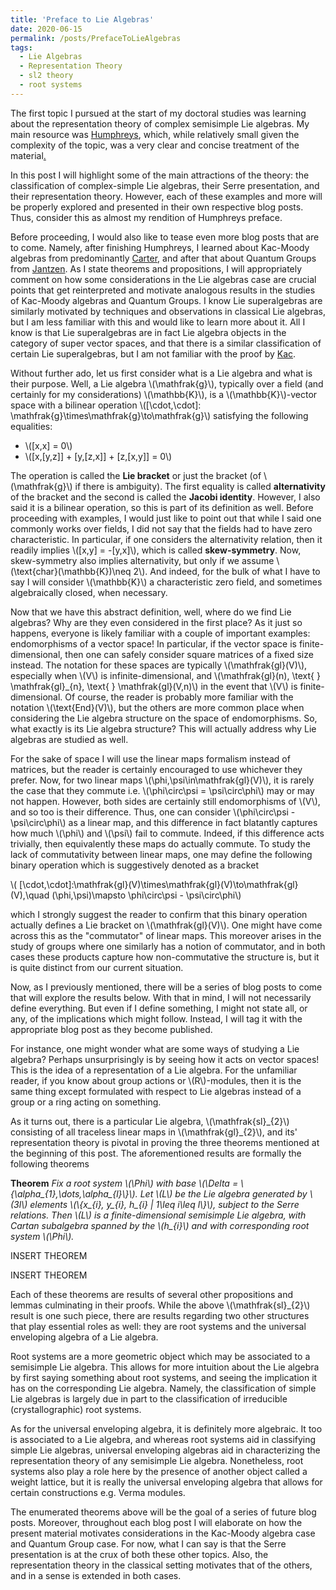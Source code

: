 ```yaml
---
title: 'Preface to Lie Algebras'
date: 2020-06-15
permalink: /posts/PrefaceToLieAlgebras
tags:
  - Lie Algebras
  - Representation Theory
  - sl2 theory
  - root systems
---
```



The first topic I pursued at the start of my doctoral studies was learning about the representation theory of complex semisimple Lie algebras. My main resource was [Humphreys](https://books.google.com/books/about/Introduction_to_Lie_Algebras_and_Represe.html?id=gCUlAQAAIAAJ), which, while relatively small given the complexity of the topic, was a very clear and concise treatment of the material[.](https://l.facebook.com/l.php?u=https%3A%2F%2Fdrive.google.com%2Ffile%2Fd%2F1sbxLuVlFT-y8O5hIGBm1N-VQB2gKD34S%2Fview%3Fusp%3Dsharing%26fbclid%3DIwAR0azy_RJP279RfsQ1m-ZwkVthdXh1uoIsQNB3dMi8uMxpkDpAiV6xYVqPM&h=AT0-Ds1HdU9Rm2pQ-_m58dUF0lsAfMzPVHd0SJvy-bUEsUJiVEbPt_XzAUVYowCliMIjEGsB1L4owkqxbC2iMwLZ1c9bLCIYQANYkswTDh75M3BYSxuuxqXXdMg_jJY2ABY) 

In this post I will highlight some of the main attractions of the theory: the classification of complex-simple Lie algebras, their Serre presentation, and their representation theory. However, each of these examples and more will be properly explored and presented in their own respective blog posts. Thus, consider this as almost my rendition of Humphreys preface.

Before proceeding, I would also like to tease even more blog posts that are to come. Namely, after finishing Humphreys, I learned about Kac-Moody algebras from predominantly [Carter](https://books.google.com/books/about/Lie_Algebras_of_Finite_and_Affine_Type.html?id=gv2Xf8VVi2MC), and after that about Quantum Groups from [Jantzen](https://books.google.com/books/about/Lectures_on_Quantum_Groups.html?id=uOGqPjjVt0AC). As I state theorems and propositions, I will appropriately comment on how some considerations in the Lie algebras case are crucial points that get reinterpreted and motivate analogous results in the studies of Kac-Moody algebras and Quantum Groups. I know Lie superalgebras are similarly motivated by techniques and observations in classical Lie algebras, but I am less familiar with this and would like to learn more about it. All I know is that Lie superalgebras are in fact Lie algebra objects in the category of super vector spaces, and that there is a similar classification of certain Lie superalgebras, but I am not familiar with the proof by [Kac](https://pdf.sciencedirectassets.com/272585/1-s2.0-S0001870800X03398/1-s2.0-0001870877900172/main.pdf?X-Amz-Security-Token=IQoJb3JpZ2luX2VjEM%2F%2F%2F%2F%2F%2F%2F%2F%2F%2F%2FwEaCXVzLWVhc3QtMSJHMEUCIQDiTF4OdK2N0R6upzihQOFq8LWoWa5nEOXMomhyqf%2Fm%2FgIgNtw28j9pHTdu08Zr28YWpw%2F%2BAGsOY%2FoSQzcO5kUnQ8EqvQMIyP%2F%2F%2F%2F%2F%2F%2F%2F%2F%2FARADGgwwNTkwMDM1NDY4NjUiDCsMIY2JvYqAy%2B6T4iqRA4mc0ojCarnGcNnFFwJTDsfmCDMmfDDQuGBaK0YVKdwwAjSdunhKxkIPz5W8zjgGMA6icloqMotzxAVfJuhZ7nJrEaPzFsADuyK3Qwks2uYbuzadVSxrwaCrZbacS0QWCjdJkGrfED8td7hOqog%2Ft1TfpfApSn5Owg2Kx0EtsLP0dIkxMEKTDTpi%2FRVNVjoYgTaukowaThn0sX%2FEdSq7n5CFUa%2FAns5GJfwwl6Aei9qNH7Yo7fkJ7ZOttjtpO0AOCFYcWBbhO5n60EhCXo7LDPzfjEtOl0%2Bb4EKPs8Xfn20yGHgZxDsfpezxMAC7dmxt%2FtX3qhHkZBBK9jH4rEbUSFdV7V0k%2FmoFgYoAabqadcLDDoGOGtOIpZz7GUOBAfW5WxvsqmtqB%2BDmxdZEPpsYmf44RpAGuUSOWiJEnOQVPwkTydyhT3ZSh%2FSfCxZcL9dmEHFMJhppO7rKnrjXt4U3%2FQigXBcHF9wEDWsTRG9wSWP4z75PsWYk8KpJxbCVr4N2NE5rbSLg%2FoDoAKr%2BDu9z4Wv6MM%2BLy%2FoFOusBSBHRb8Z5K5k1yDm9AhQfM5n%2F96KPZ%2B8aNxwyZ%2FRMy%2BianFcu19BOWZJKnclZudekwat%2BKavMOQrgZSL3M6%2F4lpLtMW91BZWWMxOdEls%2BFSoYg0qGKiDd7PIzaOyq0Ul22P0zsY03wXGf41jagX0l%2BvAkGgiF9CBN2Y1CzgLdXoUJLa2szoWT2J%2FeaheZ3h31ZsMxrzQOznX9PtgUIV5Kvum3HC9a5R6nbBGdCaKOKUqAY15N5eP%2FYfvvetqrgaWthvRryKLuIdOdI%2FiMxbvTFySRV0%2B0mcv%2FPjxzHEO8N%2B7uo6vLCg2R30JwAg%3D%3D&X-Amz-Algorithm=AWS4-HMAC-SHA256&X-Amz-Date=20200904T235535Z&X-Amz-SignedHeaders=host&X-Amz-Expires=300&X-Amz-Credential=ASIAQ3PHCVTYT45LNTI7%2F20200904%2Fus-east-1%2Fs3%2Faws4_request&X-Amz-Signature=5c9396340543a74ce2aba292db92cbaf79a19e1c830025a09f97172337cfe633&hash=9a1bbf5f6520fc914dd0c7f9d4e9c78e233e43a0f8a61e7b00ff69a26f034b74&host=68042c943591013ac2b2430a89b270f6af2c76d8dfd086a07176afe7c76c2c61&pii=0001870877900172&tid=spdf-e91ecbaa-78ff-4214-b31d-8f94ce3edb08&sid=4e5b60117ff81947bc59dff982280b7a6a8bgxrqa&type=client).


Without further ado, let us first consider what is a Lie algebra and what is their purpose. Well, a Lie algebra \\(\mathfrak{g}\\), typically over a field (and certainly for my considerations) \\(\mathbb{K}\\), is a \\(\mathbb{K}\\)-vector space with a bilinear operation \\([\cdot,\cdot]: \mathfrak{g}\times\mathfrak{g}\to\mathfrak{g}\\) satisfying the following equalities:

* \\([x,x] = 0\\)
* \\([x,[y,z]] + [y,[z,x]] + [z,[x,y]] = 0\\)

The operation is called the **Lie bracket** or just the bracket (of \\(\mathfrak{g}\\) if there is ambiguity). The first equality is called **alternativity** of the bracket and the second is called the **Jacobi identity**. However, I also said it is a bilinear operation, so this is part of its definition as well. Before proceeding with examples, I would just like to point out that while I said one commonly works over fields, I did not say that the fields had to have zero characteristic. In particular, if one considers the alternativity relation, then it readily implies \\([x,y] = -[y,x]\\), which is called **skew-symmetry**. Now, skew-symmetry also implies alternativity, but only if we assume \\(\text{char}(\mathbb{K})\neq 2\\). And indeed, for the bulk of what I have to say I will consider \\(\mathbb{K}\\) a characteristic zero field, and sometimes algebraically closed, when necessary.


Now that we have this abstract definition, well, where do we find Lie algebras? Why are they even considered in the first place? As it just so happens, everyone is likely familiar with a couple of important examples: endomorphisms of a vector space! In particular, if the vector space is finite-dimensional, then one can safely consider square matrices of a fixed size instead. The notation for these spaces are typically \\(\mathfrak{gl}(V)\\), especially when \\(V\\) is infinite-dimensional, and \\(\mathfrak{gl}(n), \text{ } \mathfrak{gl}\_{n},  \text{ } \mathfrak{gl}(V,n)\\) in the event that \\(V\\) is finite-dimensional. Of course, the reader is probably more familiar with the notation \\(\text{End}(V)\\), but the others are more common place when considering the Lie algebra structure on the space of endomorphisms. So, what exactly is its Lie algebra structure? This will actually address why Lie algebras are studied as well.

For the sake of space I will use the linear maps formalism instead of matrices, but the reader is certainly encouraged to use whichever they prefer. Now, for two linear maps \\(\phi,\psi\in\mathfrak{gl}(V)\\), it is rarely the case that they commute i.e. \\(\phi\circ\psi = \psi\circ\phi\\) may or may not happen. However, both sides are certainly still endomorphisms of \\(V\\), and so too is their difference. Thus, one can consider \\(\phi\circ\psi - \psi\circ\phi\\) as a linear map, and this difference in fact blatantly captures how much \\(\phi\\) and \\(\psi\\) fail to commute. Indeed, if this difference acts trivially, then equivalently these maps do actually commute. To study the lack of commutativity between linear maps, one may define the following binary operation which is suggestively denoted as a bracket


\\( [\cdot,\cdot]:\mathfrak{gl}(V)\times\mathfrak{gl}(V)\to\mathfrak{gl}(V),\quad (\phi,\psi)\mapsto \phi\circ\psi - \psi\circ\phi\\)

which I strongly suggest the reader to confirm that this binary operation actually defines a Lie bracket on \\(\mathfrak{gl}(V)\\). One might have come across this as the "commutator" of linear maps. This moreover arises in the study of groups where one similarly has a notion of commutator, and in both cases these products capture how non-commutative the structure is, but it is quite distinct from our current situation.

Now, as I previously mentioned, there will be a series of blog posts to come that will explore the results below. With that in mind, I will not necessarily define everything. But even if I define something, I might not state all, or any, of the implications which might follow. Instead, I will tag it with the appropriate blog post as they become published.

For instance, one might wonder what are some ways of studying a Lie algebra? Perhaps unsurprisingly is by seeing how it acts on vector spaces! This is the idea of a representation of a Lie algebra. For the unfamiliar reader, if you know about group actions or \\(R\\)-modules, then it is the same thing except formulated with respect to Lie algebras instead of a group or a ring acting on something.

As it turns out, there is a particular Lie algebra, \\(\mathfrak{sl}\_{2}\\) consisting of all traceless linear maps in \\(\mathfrak{gl}\_{2}\\), and its' representation theory is pivotal in proving the three theorems mentioned at the beginning of this post. The aforementioned results are formally the following theorems

**Theorem** _Fix a root system \\(\Phi\\) with base \\(\Delta = \\{\alpha\_{1},\dots,\alpha\_{l}\\}\\). Let \\(L\\) be the Lie algebra generated by \\(3l\\) elements \\(\\{x\_{i}, y\_{i}, h\_{i} \| 1\leq i\leq l\\}\\), subject to the Serre relations. Then \\(L\\) is a finite-dimensional semisimple Lie algebra, with Cartan subalgebra spanned by the \\(h\_{i}\\) and with corresponding root system \\(\Phi\\)._


INSERT THEOREM

INSERT THEOREM

Each of these theorems are results of several other propositions and lemmas culminating in their proofs. While the above \\(\mathfrak{sl}\_{2}\\) result is one such piece, there are results regarding two other structures that play essential roles as well: they are root systems and the universal enveloping algebra of a Lie algebra.

Root systems are a more geometric object which may be associated to a semisimple Lie algebra. This allows for more intuition about the Lie algebra by first saying something about root systems, and seeing the implication it has on the corresponding Lie algebra. Namely, the classification of simple Lie algebras is largely due in part to the classification of irreducible (crystallographic) root systems.

As for the universal enveloping algebra, it is definitely more algebraic. It too is associated to a Lie algebra, and whereas root systems aid in classifying simple Lie algebras, universal enveloping algebras aid in characterizing the representation theory of any semisimple Lie algebra. Nonetheless, root systems also play a role here by the presence of another object called a weight lattice, but it is really the universal enveloping algebra that allows for certain constructions e.g. Verma modules.

The enumerated theorems above will be the goal of a series of future blog posts. Moreover, throughout each blog post I will elaborate on how the present material motivates considerations in the Kac-Moody algebra case and Quantum Group case. For now, what I can say is that the Serre presentation is at the crux of both these other topics. Also, the representation theory in the classical setting motivates that of the others, and in a sense is extended in both cases.

